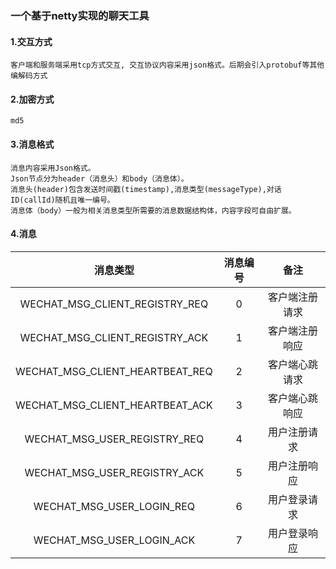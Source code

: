 ### 一个基于netty实现的聊天工具

#### 1.交互方式
```
客户端和服务端采用tcp方式交互, 交互协议内容采用json格式。后期会引入protobuf等其他编解码方式
```

#### 2.加密方式
```
md5
```

#### 3.消息格式
```
消息内容采用Json格式。
Json节点分为header（消息头）和body（消息体）。
消息头(header)包含发送时间戳(timestamp),消息类型(messageType),对话ID(callId)随机且唯一编号。
消息体（body）一般为相关消息类型所需要的消息数据结构体，内容字段可自由扩展。
```


#### 4.消息
消息类型|消息编号|备注
:--:|:--:|:--:
WECHAT_MSG_CLIENT_REGISTRY_REQ | 0 | 客户端注册请求
WECHAT_MSG_CLIENT_REGISTRY_ACK | 1 | 客户端注册响应
WECHAT_MSG_CLIENT_HEARTBEAT_REQ| 2 | 客户端心跳请求
WECHAT_MSG_CLIENT_HEARTBEAT_ACK| 3 | 客户端心跳响应
WECHAT_MSG_USER_REGISTRY_REQ | 4 | 用户注册请求
WECHAT_MSG_USER_REGISTRY_ACK | 5 | 用户注册响应
WECHAT_MSG_USER_LOGIN_REQ | 6 | 用户登录请求
WECHAT_MSG_USER_LOGIN_ACK | 7 | 用户登录响应

